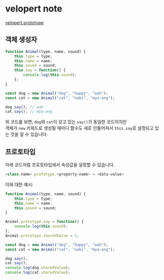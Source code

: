 # velopert note

[velopert.prototype](https://learnjs.vlpt.us/basics/10-prototype-class.html)  

## 객체 생성자

```js
function Animal(type, name, sound) {
    this.type = type;
    this.name = name;
    this.sound = sound;
    this.say = function() {
        console.log(this.sound);
    };
}

const dog = new Animal("dog", "happy", "wah");
const cat = new Animal("cat", "nabi", "mya-ong");

dog.say(); // wah
cat.say(); // mya-ong
```

위 코드를 보면, `dog`와 `cat`이 갖고 있는 `say()`가 동일한 코드이지만  
객체가 `new` 키워드로 생성될 때마다 함수도 새로 만들어져서 `this.say`로 설정되고 있는 것을 알 수 있습니다.  

## 프로토타입

아래 코드처럼 프로토타입에서 속성값을 설정할 수 있습니다.   

```js
<class-name>.prototype.<property-name> = <data-value>
```

이에 대한 예시:

```js
function Animal(type, name, sound) {
    this.type = type;
    this.name = name;
    this.sound = sound;
}

Animal.prototype.say = function() {
    console.log(this.sound);
};
Animal.prototype.sharedValue = 1;

const dog = new Animal("dog", "happy", "wah");
const cat = new Animal("cat", "nabi", "mya-ong");

dog.say();
cat.say();
console.log(dog.sharedValue);
console.log(cat.sharedValue);
```